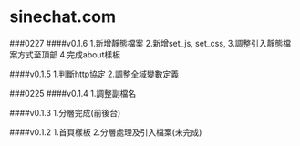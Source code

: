 # sinechat.com
###0227
####v0.1.6
1.新增靜態檔案
2.新增set_js, set_css,
3.調整引入靜態檔案方式至頂部
4.完成about樣板

####v0.1.5
1.判斷http協定
2.調整全域變數定義

###0225
####v0.1.4
1.調整副檔名

####v0.1.3
1.分層完成(前後台)

####v0.1.2
1.首頁樣板
2.分層處理及引入檔案(未完成)


